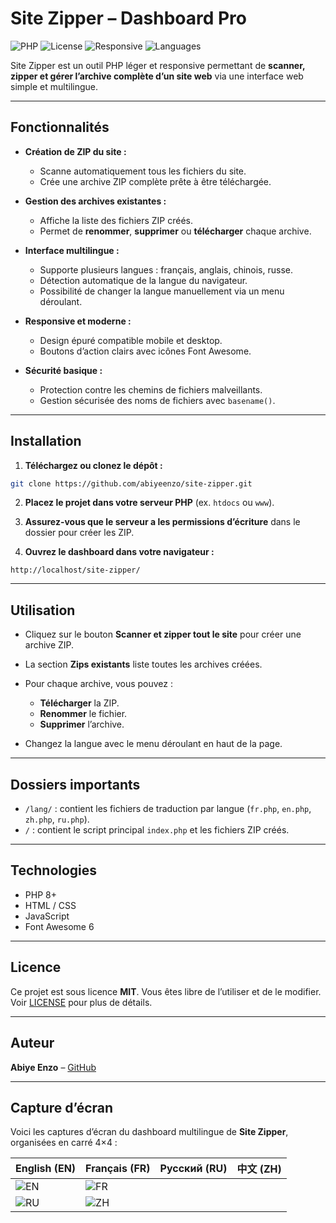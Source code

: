 
# Site Zipper – Dashboard Pro

![PHP](https://img.shields.io/badge/PHP-8.0+-blue)
![License](https://img.shields.io/badge/License-MIT-green)
![Responsive](https://img.shields.io/badge/Responsive-Yes-orange)
![Languages](https://img.shields.io/badge/Languages-4-brightgreen)

Site Zipper est un outil PHP léger et responsive permettant de **scanner, zipper et gérer l’archive complète d’un site web** via une interface web simple et multilingue.

---

## Fonctionnalités

- **Création de ZIP du site :**
  - Scanne automatiquement tous les fichiers du site.
  - Crée une archive ZIP complète prête à être téléchargée.

- **Gestion des archives existantes :**
  - Affiche la liste des fichiers ZIP créés.
  - Permet de **renommer**, **supprimer** ou **télécharger** chaque archive.

- **Interface multilingue :**
  - Supporte plusieurs langues : français, anglais, chinois, russe.
  - Détection automatique de la langue du navigateur.
  - Possibilité de changer la langue manuellement via un menu déroulant.

- **Responsive et moderne :**
  - Design épuré compatible mobile et desktop.
  - Boutons d’action clairs avec icônes Font Awesome.

- **Sécurité basique :**
  - Protection contre les chemins de fichiers malveillants.
  - Gestion sécurisée des noms de fichiers avec `basename()`.

---

## Installation

1. **Téléchargez ou clonez le dépôt :**
```bash
git clone https://github.com/abiyeenzo/site-zipper.git
````

2. **Placez le projet dans votre serveur PHP** (ex. `htdocs` ou `www`).

3. **Assurez-vous que le serveur a les permissions d’écriture** dans le dossier pour créer les ZIP.

4. **Ouvrez le dashboard dans votre navigateur :**

```
http://localhost/site-zipper/
```

---

## Utilisation

* Cliquez sur le bouton **Scanner et zipper tout le site** pour créer une archive ZIP.
* La section **Zips existants** liste toutes les archives créées.
* Pour chaque archive, vous pouvez :

  * **Télécharger** la ZIP.
  * **Renommer** le fichier.
  * **Supprimer** l’archive.
* Changez la langue avec le menu déroulant en haut de la page.

---

## Dossiers importants

* `/lang/` : contient les fichiers de traduction par langue (`fr.php`, `en.php`, `zh.php`, `ru.php`).
* `/` : contient le script principal `index.php` et les fichiers ZIP créés.

---

## Technologies

* PHP 8+
* HTML / CSS
* JavaScript
* Font Awesome 6

---

## Licence

Ce projet est sous licence **MIT**.
Vous êtes libre de l’utiliser et de le modifier. Voir [LICENSE](LICENSE) pour plus de détails.

---

## Auteur

**Abiye Enzo** – [GitHub](https://github.com/abiyeenzo)

---
## Capture d’écran

Voici les captures d’écran du dashboard multilingue de **Site Zipper**, organisées en carré 4×4 :

| English (EN) | Français (FR) | Русский (RU) | 中文 (ZH) |
|--------------|---------------|--------------|-----------|
| ![EN](https://github.com/user-attachments/assets/19e4fa01-8ce0-4362-b0fb-bf843ce9ef4c) | ![FR](https://github.com/user-attachments/assets/25eae430-9b50-47ec-a9ee-727f5c064bbf) |
|![RU](https://github.com/user-attachments/assets/1cc48e1a-4132-49ec-8625-954eee2f022f) | ![ZH](https://github.com/user-attachments/assets/bd4a5c17-c48c-4bf7-a1ee-acbf51bb85ac) |
